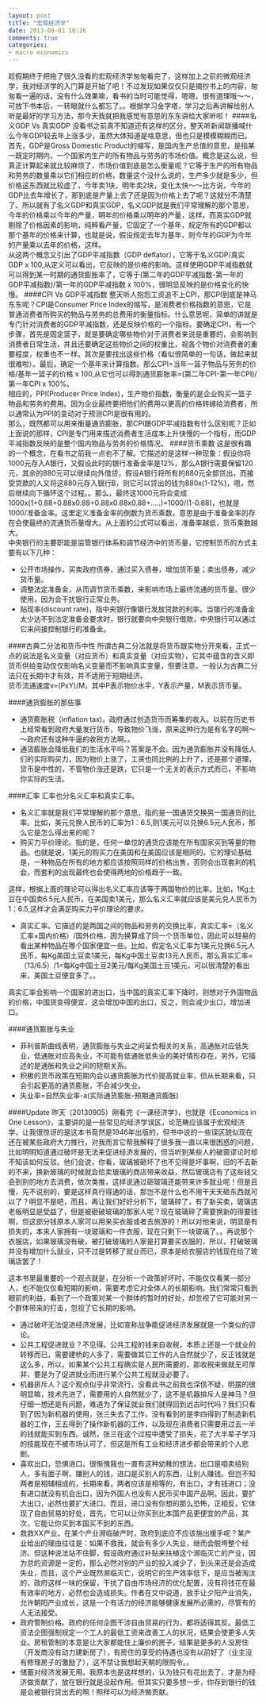 ```yaml
---
layout: post
title: "宏观经济学"
date: 2013-09-01 16:26
comments: true
categories: 
- macro economics
---
```


趁假期终于把拖了很久没看的宏观经济学匆匆看完了，这样加上之前的微观经济学，我对经济学的入门算是开始了吧！不过发现如果仅仅只是摘抄书上的内容，匆匆看一遍的话，没有什么效果嘛，看书的当时可能觉得，嗯嗯，很有道理哦～～，可放下书本后，一转眼就什么都忘了。。根据学习金字塔，学习之后再讲解给别人听是最好的学习方法，那今天我就把我感觉有意思的东东讲给大家听啦！
####名义GDP Vs 真实GDP
没看书之前真不知道还有这样的区分，整天听新闻联播喊什么今年GDP较去年上涨多少，虽然大体知道是啥意思，但也只是模模糊糊而已。首先，GDP是Gross Domestic Product的缩写，是国内生产总值的意思，是指某一既定时期内，一个国家内生产的所有物品与劳务的市场价值。概念是这么说，但真正计算起来就比较麻烦了，市场价值到底是怎么衡量呢？它等于生产的所有物品和劳务的数量乘以它们相应的价格，数量这个没什么说的，生产多少就是多少，但价格这东西就比较虚了，今年卖1块，明年卖2块，变化太快～～比方说，今年的GDP比去年增长了，那到底是产量上去了还是因为价格上去了呢？这就分不清楚了。所以就有了名义GDP和真实GDP，名义GDP就是我们平常理解的那个意思，今年的价格乘以今年的产量，明年的价格乘以明年的产量，这样。而真实GDP就剔除了价格因素的影响，纯粹看产量，它固定了一个基年，规定所有的GDP都以那个基年的价格来计算，也就是说，假设规定去年为基年，则今年的GDP为今年的产量乘以去年的价格，这样。    
从这两个概念又引出了GDP平减指数（GDP deflator），它等于名义GDP/真实GDP x 100,从定义可以看出，它反映的是价格的影响。这样使用GDP平减指数就可以得到某一时期的通货膨胀率了，它等于(第二年的GDP平减指数-第一年的GDP平减指数)/第一年的GDP平减指数 x 100%，很明显反映的是价格变化的快慢。
####CPI Vs GDP平减指数
整天听人抱怨工资追不上CPI，那CPI到底是神马东东呢？CPI是Consumer Price Index的缩写，是消费者价格指数的意思，它是普通消费者所购买的物品与劳务的总费用的衡量指标。什么意思呢，简单的讲就是专门针对消费者的GDP平减指数，还是反映价格的一个指标。要确定CPI，有一个步骤，首先是固定篮子，就是要确定哪些物价对于消费者来说是重要的，会影响到消费者日常生活，并且还要确定这些物价之间的权重比，视各个物价对消费者的重要程度，权重也不一样。其次是要找出这些价格（看似很简单的一句话，做起来就很难啦）。最后，确定一个基年来计算指数。那么CPI=当年一篮子物品与劳务的价格/基年一篮子的价格 x 100,从它也可以得到通货膨胀率=(第二年CPI-第一年CPI)/第一年CPI x 100%。    
相应的，PPI(Producer Price Index)，生产物价指数，衡量的是企业购买一篮子物品和劳务的费用。因为企业最终要把他们的费用以更高的价格转嫁给消费者，所以通常认为PPI的变动对于预测CPI是很有用的。    
那么，既然都可以用来衡量通货膨胀，那CPI跟GDP平减指数有什么区别呢？正如上面说的那样，CPI是专门用来描述消费者生活成本上升快慢的一个指标，而GDP平减指数反映的是整个国内物品与劳务的价格情况。
####货币乘数
这是很有趣的一个概念，在看书之前我一点也不了解。它描述的是这样一种现象：假设你将1000元存入A银行，又假设此时的银行准备金率是12%，那么A银行需要保留120元，其余的880元可以继续向外借贷，假设A银行将所有的880元全部贷出，而接受贷款的人又将这880元存入银行B，则它可以贷出的钱为880x(1-12%)，嗯，然后继续向下循环这个过程。。那么，最终这1000元将会变成1000x(1+0.88+0.88x0.88+0.88x0.88x0.88+.....)=1000/(1-0.88)，也就是1000/准备金率。这里定义准备金率的倒数为货币乘数，意思是由于准备金率的存在会使最终的流通货币量增大。从上面的公式可以看出，准备率越低，货币乘数越大。    
中央银行的主要职能是监管银行体系和调节经济中的货币量，它控制货币的方式主要有以下几种：

- 公开市场操作，买卖政府债券，通过买入债券，增加货币量；卖出债券，减少货币量。
- 调整法定准备金，从而调节货币乘数，来影响市场上最终流通的货币量。很少使用，因为会干扰银行正常业务。
- 贴现率(discount rate)，指中央银行像银行发放贷款的利率。当银行的准备金太少达不到法定准备金要求时，银行就要向中央银行借款，中央银行可以通过它来间接控制银行的准备金。

####古典二分法和货币中性
所谓古典二分法就是将货币跟实物分开来看，正式一点的说法是名义变量（对应货币）和真实变量（对应实物），它其中蕴含的含义即货币供给变动仅仅影响名义变量而不影响真实变量，但要注意，一般认为古典二分法只在长期中才有效，并不适用于短期经济。    
货币流通速度v=(PxY)/M，其中P表示物价水平，Y表示产量，M表示货币量。

####通货膨胀的那些事
- 通货膨胀税（inflation tax)。政府通过创造货币而筹集的收入。以前在历史书上经常看到政府大量发行货币，导致物价飞涨，原来这种行为是有名字的啊～～政府还有这种牛逼的收税方法啊。。
- 通货膨胀会降低我们的生活水平吗？答案是不会。因为通货膨胀并没有降低人们的实际购买力，因为物价上涨了，工资也同比例的上升了，还是那个道理，货币是中性的，不管物价涨还是跌，它只是一个无关的表示方式而已，不影响你实际的生活。

####汇率
汇率也分名义汇率和真实汇率。    

- 名义汇率就是我们平常理解的那个意思，指的是一国通货交换另一国通货的比率。比如，美元兑换人民币的汇率为1：6.5,则1美元可以兑换6.5元人民币，那么它是怎么得出来的呢？
- 购买力平价理论。指的是，任何一单位的通货应该能在所有国家买到等量的物品。也就是说，1美元的购买力在美国和在美国应该是相同的。它的理论基础是，一种物品在所有的地方都应该按照同样的价格出售，否则会出现套利的机会，而套利的出现最终也会使得两地的价格趋于一致。

这样，根据上面的理论可以得出名义汇率应该等于两国物价的比率。比如，1Kg土豆在中国卖6.5元人民币，在美国卖1美元，那么名义汇率就应该是美元兑人民币为1：6.5,这样才会满足购买力平价理论的要求。    

- 真实汇率。它描述的是两国之间的物品和劳务的交换比率，真实汇率=（名义汇率×国内价格）/国外价格，因为换算成了同一个货币单位，因此可以轻易的看出某种物品在哪个国家便宜一些。比如，假定名义汇率为1美元兑换6.5元人民币，每Kg美国土豆卖1美元，每Kg中国土豆卖13元人民币，那么真实汇率=（13/6.5）/1=每Kg中国土豆2美元/每Kg美国土豆1美元，可以很清楚的看出来，美国土豆便宜多了。。    

真实汇率会影响一个国家的进出口，当中国的真实汇率下降时，则想对于外国物品的价格，中国货变得便宜，这会增加中国的出口，反之，则会减少出口，增加进口。

####通货膨胀与失业
- 菲利普斯曲线表明，通货膨胀与失业之间呈负相关的关系，高通胀对应低失业，低通胀对应高失业，不可能有低通胀低失业的美好情形存在，另外，它描述的是通胀和失业之间的短期关系。
- 积极的货币政策在短期内会以通货膨胀为代价提高就业率，但从长期来看，只会引起更高的通货膨胀，不会减少失业。
- 失业率=自然失业率-a(实际通货膨胀-预期通货膨胀)

####Update
昨天（20130905）刚看完《一课经济学》，也就是《Economics in One Lesson》，主要讲的是一些常见的经济学误区，论范畴应该属于宏观经济学，让我很惊讶的是这本书竟然是1946年出版的，但书中说的一些误区貌似现在还在被某些政府大力推行，对我而言它帮我解释了很多我一直以来很困惑的问题，比如明明知道通过破坏是无法来促进经济发展的，但当听到某些人的破窗谬论时却不知该如何反驳。他们会说，你看，玻璃被砸坏了也不见得是坏事啊，旧的不去新的不来，换新玻璃的时候就会给卖玻璃的商店带来收益，然后玻璃店有了这些钱又会到别的地方去消费，依次类推，这样说通过砸玻璃还能带来许多就业呢！但是且慢，先不说别的，要是这样真行得通的话，那岂不是什么也不用干天天砸东西就可以了？明显不是吧，而且，再让我们好好分析下，玻璃碎了，有了新买卖，玻璃店老板明显是受益了，但是被砸破玻璃的那家人呢？现在玻璃碎了需要换新的得要钱啊，但这部分钱原本人家可以用来买衣服或者去旅游的！所以对他来说，明显是有损失的，本来人家拥有一块玻璃和一件衣服，现在只剩下一块玻璃了。。再说那个衣服店，如果玻璃没有破，被打破玻璃的人家是打算要买衣服的，所以，打破玻璃并没有增加什么就业，只不过是转移了就业而已，原本是给衣服店的钱现在给了玻璃店罢了！    

这本书里最重要的一个观点就是，在分析一个政策好坏时，不能仅仅看某一部分人，也不能仅仅看短期的影响，需要考虑它对全体人的长期影响。我们常常只看到眼前的利益，看到了一个政策对某一个群体的暂时的好处，却忽视了它可能对另一个群体带来的打击，忽视了它长期的影响。

- 通过破坏无法促进经济发展，比如宣称战争能促进经济发展就是一个类似的谬论。
- 公共工程促进就业？不见得。公共工程的钱来自收税，本质上还是一个就业的转移而已，需要建桥的人多了，需要做其它工作的人自然就少了，反正钱就是这么多，所以，如果某个公共工程确实是人民所需要的，那收税来做就无可厚非，要是为了促进就业而进行某个公共工程就没必要了。
- 机器排斥人？这个观点似乎非常流行，没看此书之前我也深信不疑，明摆的很明显嘛，技术先进了，需要用的人自然就少了，这不是机器排斥人是神马？但仔细一想还是有问题，难道为了保证就业我们就得回到远古时代吗？我们只看到了因为新机器的使用，张三失去了工作，没有看到的是李四得到了制造新机器的工作，王五得到了操作新机器的工作，以及现在消费者只需要用过去一半的钱就能买到东西。诚然，张三在这个过程中遭受了损失，花了大半辈子学习的技能现在不被市场认可了，但这是所有工业和经济进步都会带来的个人悲剧。
- 喜欢出口，恐惧进口。很惭愧我也一直有这种幼稚的想法，出口是咱卖给别人，多有面子啊，赚别人的钱，进口是买别人的东西，让别人赚钱。但岂不知两者是相辅相成的，长期来看，两者应该是相等的，有出口，才有钱进口；没有进口就没有机会出口，因为外国人也没有人民币买中国产品啊。因此，要扩大出口，必然也要扩大进口。而且，进口没有你想的那么恐怖，正相反，它体现了自由贸易的好处，首先，它可以让你买到比本国产品更便宜的产品，其次，它能让你买到本国买不到的东西。
- 救救XX产业。在某个产业濒临破产时，政府到底应不应该施出援手呢？某产业给出的理由往往是：如果不救我，就会有多少人失业，继而会脱垮整个经济。但这种说法站不住脚，假设政府通过补贴来扶植这个濒临灭亡的产业，因为总的资源是一定的，那么必然对别的产业的投入减少了，到头来还是会造成失业，而且，这个产业既然濒临灭亡，说明它的生产效率低下，是应当被淘汰的，政府这样一味的保留，干扰了自由市场经济的优化配置，没有将钱花在最有效率的地方，必然也会造成损失。作者在文中说道，放手让夕阳产业消失，允许朝阳产业成长，这是一个有活力的经济能够健康发展所必需的，尽管有的人无法接受。
- 政府管制价格。政府的任何企图干涉自由贸易的行为，都将适得其反。最低工资法企图强制规定一个工人的最低工资来改善工人的状况，结果会使更多人失业。房租管制的本意是让大家都能住上廉价的房子，结果是更多的人没房住（开发商没有动力建新房了），有房住的享受的待遇也没有以前好了（业主没有修理房子的激励了），这不禁让我想起天朝的限购令。。
- 储蓄对经济发展无用。我原本也是这样想的，认为钱只有花出去了，才是为经济做贡献了，放在银行就是没起作用。但其实只要多想一步，你存到银行的钱是会被银行贷出去的啊！照样可以为经济做贡献。
